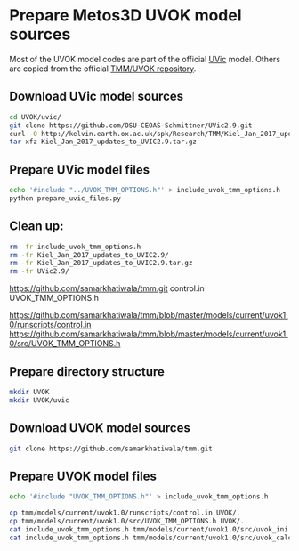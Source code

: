 # Prepare Metos3D UVOK model sources

Most of the UVOK model codes are part of the official [UVic](https://github.com/OSU-CEOAS-Schmittner/UVic2.9) model.
Others are copied from the official [TMM/UVOK repository](https://github.com/samarkhatiwala/tmm/tree/master/models/current/uvok1.0).

## Download UVic model sources

```sh
cd UVOK/uvic/
git clone https://github.com/OSU-CEOAS-Schmittner/UVic2.9.git
curl -O http://kelvin.earth.ox.ac.uk/spk/Research/TMM/Kiel_Jan_2017_updates_to_UVIC2.9.tar.gz
tar xfz Kiel_Jan_2017_updates_to_UVIC2.9.tar.gz
```

## Prepare UVic model files

```sh
echo '#include "../UVOK_TMM_OPTIONS.h"' > include_uvok_tmm_options.h
python prepare_uvic_files.py
```

## Clean up:

```sh
rm -fr include_uvok_tmm_options.h
rm -fr Kiel_Jan_2017_updates_to_UVIC2.9/
rm -fr Kiel_Jan_2017_updates_to_UVIC2.9.tar.gz 
rm -fr UVic2.9/
```








https://github.com/samarkhatiwala/tmm.git
control.in
UVOK_TMM_OPTIONS.h

https://github.com/samarkhatiwala/tmm/blob/master/models/current/uvok1.0/runscripts/control.in
https://github.com/samarkhatiwala/tmm/blob/master/models/current/uvok1.0/src/UVOK_TMM_OPTIONS.h



## Prepare directory structure

```sh
mkdir UVOK
mkdir UVOK/uvic
```


## Download UVOK model sources

```sh
git clone https://github.com/samarkhatiwala/tmm.git
```

## Prepare UVOK model files

```sh
echo '#include "UVOK_TMM_OPTIONS.h"' > include_uvok_tmm_options.h

cp tmm/models/current/uvok1.0/runscripts/control.in UVOK/.
cp tmm/models/current/uvok1.0/src/UVOK_TMM_OPTIONS.h UVOK/.
cat include_uvok_tmm_options.h tmm/models/current/uvok1.0/src/uvok_ini.F > UVOK/uvok_ini.F
cat include_uvok_tmm_options.h tmm/models/current/uvok1.0/src/uvok_calc.F > UVOK/uvok_calc.F
```
